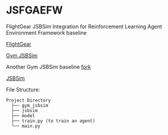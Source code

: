# JSFGAEFW
FlightGear JSBSim Integration for Reinforcement Learning Agent Environment Framework baseline

[FlightGear](https://www.flightgear.org)

[Gym JSBSim](https://github.com/Gor-Ren/gym-jsbsim)

Another Gym JSBSim baseline [fork](https://github.com/jrjbertram/jsbsim_rl)

[JSBSim](https://github.com/JSBSim-Team/jsbsim)


File Structure:

```
Project Directory
  ├── gym_jsbsim
  ├── jsbsim
  ├── model
  ├── train.py (to train an agent)
  └── main.py
```
